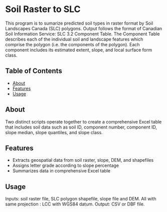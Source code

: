 # Soil Raster to SLC

This program is to sumarize predicted soil types in raster format by Soil Landscapes Canada (SLC) polygons. Output follows the format of Canadian Soil Information Service: SLC 3.2 Component Table.
The Component Table describes each of the individual soil and landscape features which comprise the polygon (i.e. the components of the polygon). 
Each component includes its estimated extent, slope, and local surface form class.

## Table of Contents

- [About](#about)
- [Features](#features)
- [Usage](#usage)

## About

Two distinct scripts operate together to create a comprehensive Excel table that includes soil data such as soil ID, 
component number, component ID, slope median, slope quantiles, and slope class. 

## Features

- Extracts geospatial data from soil raster, slope, DEM, and shapefiles
- Assigns letter grade according to slope percentage
- Summarizes data in comprehensive Excel table

## Usage

  Inputs: soil raster file, SLC polygon shapefile, slope file and DEM. All with same projection : LCC with WGS84 datum.
  Output: CSV or DBF file.

  
